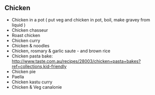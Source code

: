 
## Chicken

* Chicken in a pot ( put veg and chicken in pot, boil, make gravey from liquid )
* Chicken chasseur
* Roast chicken
* Chicken curry
* Chicken & noodles
* Chicken, rosmary & garlic saute - and brown rice
* Chicken pasta bake: http://www.taste.com.au/recipes/28003/chicken+pasta+bakes?ref=collections,kid-friendly
* Chicken pie
* Paella
* Chicken kastu curry
* Chicken & Veg canalonie



